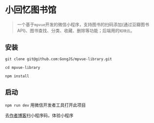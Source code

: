 # 小回忆图书馆

> 一个基于`mpvue`开发的微信小程序，支持图书的扫码添加(通过豆瓣图书API)、图书查找、分类、收藏、删除等功能；后端用的`知晓云`。

## 安装

`git clone git@github.com:GongJS/mpvue-library.git`

`cd mpvue-library`

`npm install` 

## 启动

`npm run dev`
用微信开发者工具打开此项目

去[作者博客](https://gongjs.github.io/project/)扫小程序码，体验小程序
